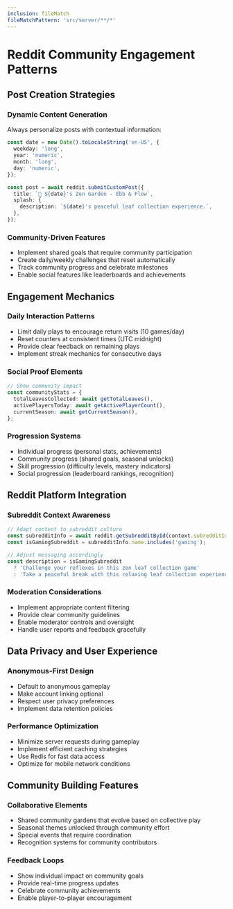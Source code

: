 ```yaml
---
inclusion: fileMatch
fileMatchPattern: 'src/server/**/*'
---
```


# Reddit Community Engagement Patterns

## Post Creation Strategies

### Dynamic Content Generation

Always personalize posts with contextual information:

```typescript
const date = new Date().toLocaleString('en-US', {
  weekday: 'long',
  year: 'numeric',
  month: 'long',
  day: 'numeric',
});

const post = await reddit.submitCustomPost({
  title: `🍃 ${date}'s Zen Garden - Ebb & Flow`,
  splash: {
    description: `${date}'s peaceful leaf collection experience.`,
  },
});
```

### Community-Driven Features

- Implement shared goals that require community participation
- Create daily/weekly challenges that reset automatically
- Track community progress and celebrate milestones
- Enable social features like leaderboards and achievements

## Engagement Mechanics

### Daily Interaction Patterns

- Limit daily plays to encourage return visits (10 games/day)
- Reset counters at consistent times (UTC midnight)
- Provide clear feedback on remaining plays
- Implement streak mechanics for consecutive days

### Social Proof Elements

```typescript
// Show community impact
const communityStats = {
  totalLeavesCollected: await getTotalLeaves(),
  activePlayersToday: await getActivePlayerCount(),
  currentSeason: await getCurrentSeason(),
};
```

### Progression Systems

- Individual progress (personal stats, achievements)
- Community progress (shared goals, seasonal unlocks)
- Skill progression (difficulty levels, mastery indicators)
- Social progression (leaderboard rankings, recognition)

## Reddit Platform Integration

### Subreddit Context Awareness

```typescript
// Adapt content to subreddit culture
const subredditInfo = await reddit.getSubredditById(context.subredditId);
const isGamingSubreddit = subredditInfo.name.includes('gaming');

// Adjust messaging accordingly
const description = isGamingSubreddit
  ? 'Challenge your reflexes in this zen leaf collection game'
  : 'Take a peaceful break with this relaxing leaf collection experience';
```

### Moderation Considerations

- Implement appropriate content filtering
- Provide clear community guidelines
- Enable moderator controls and oversight
- Handle user reports and feedback gracefully

## Data Privacy and User Experience

### Anonymous-First Design

- Default to anonymous gameplay
- Make account linking optional
- Respect user privacy preferences
- Implement data retention policies

### Performance Optimization

- Minimize server requests during gameplay
- Implement efficient caching strategies
- Use Redis for fast data access
- Optimize for mobile network conditions

## Community Building Features

### Collaborative Elements

- Shared community gardens that evolve based on collective play
- Seasonal themes unlocked through community effort
- Special events that require coordination
- Recognition systems for community contributors

### Feedback Loops

- Show individual impact on community goals
- Provide real-time progress updates
- Celebrate community achievements
- Enable player-to-player encouragement
